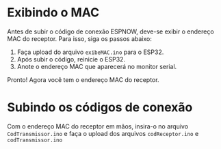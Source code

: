 # Exibindo o MAC

Antes de subir o código de conexão ESPNOW, deve-se exibir o endereço MAC do receptor. Para isso, siga os passos abaixo:

1. Faça upload do arquivo `exibeMAC.ino` para o ESP32.
2. Após subir o código, reinicie o ESP32.
3. Anote o endereço MAC que aparecerá no monitor serial.

Pronto! Agora você tem o endereço MAC do receptor.

# Subindo os códigos de conexão

Com o endereço MAC do receptor em mãos, insira-o no arquivo `CodTransmissor.ino` e faça o upload dos arquivos `codReceptor.ino` e `codTransmissor.ino`